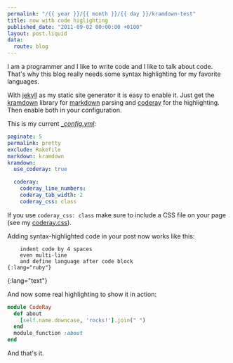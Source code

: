 ```yaml
---
permalink: "/{{ year }}/{{ month }}/{{ day }}/kramdown-test"
title: now with code higlighting
published_date: "2011-09-02 00:00:00 +0100"
layout: post.liquid
data:
  route: blog
---
```

I am a programmer and I like to write code and I like to talk about code. That's why this blog really needs some syntax highlighting for my favorite languages.

With [jekyll][] as my static site generator it is easy to enable it. Just get the [kramdown][] library for [markdown](http://daringfireball.net/projects/markdown/) parsing and [coderay][] for the highlighting. Then enable both in your configuration.

This is my current _[_config.yml](https://github.com/badboy/fnordig.de/blob/master/_config.yml)_:

~~~yaml
paginate: 5
permalink: pretty
exclude: Rakefile
markdown: kramdown
kramdown:
  use_coderay: true

  coderay:
    coderay_line_numbers:
    coderay_tab_width: 2
    coderay_css: class
~~~

If you use `coderay_css: class` make sure to include a CSS file on your page (see my [coderay.css](/coderay.css)).

Adding syntax-highlighted code in your post now works like this:

        indent code by 4 spaces
        even multi-line
        and define language after code block
    {:lang="ruby"}
{:lang="text"}

And now some real highlighting to show it in action:

~~~ruby
module CodeRay
  def about
    [self.name.downcase, 'rocks!'].join(" ")
  end
  module_function :about
end
~~~

And that's it.

[coderay-github]: https://github.com/rubychan/coderay
[coderay]: http://coderay.rubychan.de/
[jekyll]: https://github.com/mojombo/jekyll
[kramdown]: https://github.com/gettalong/kramdown

